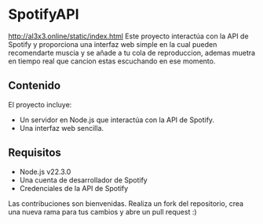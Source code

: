 # SpotifyAPI

http://al3x3.online/static/index.html
Este proyecto interactúa con la API de Spotify y proporciona una interfaz web simple en la cual pueden recomendarte muscia y se añade a tu cola de reproduccion, ademas muetra en tiempo real que cancion estas escuchando en ese momento.

## Contenido

El proyecto incluye:

- Un servidor en Node.js que interactúa con la API de Spotify.
- Una interfaz web sencilla.

## Requisitos

- Node.js v22.3.0
- Una cuenta de desarrollador de Spotify
- Credenciales de la API de Spotify


Las contribuciones son bienvenidas. Realiza un fork del repositorio, crea una nueva rama para tus cambios y abre un pull request :)
